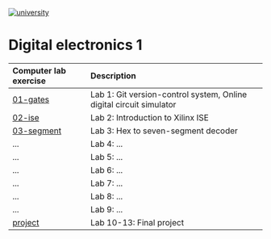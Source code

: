 [![university](https://img.shields.io/badge/university-Brno%20University%20of%20Technology-red.svg)](https://www.vutbr.cz/en/)

# Digital electronics 1

| **Computer lab exercise** | **Description** |
| :-- | :-- |
| [01-gates](Labs/01-gates) | Lab 1: Git version-control system, Online digital circuit simulator |
| [02-ise](Labs/02-ise) | Lab 2: Introduction to Xilinx ISE |
| [03-segment](Labs/03-segment) | Lab 3: Hex to seven-segment decoder |
| ... | Lab 4: ... |
| ... | Lab 5: ... |
| ... | Lab 6: ... |
| ... | Lab 7: ... |
| ... | Lab 8: ... |
| ... | Lab 9: ... |
| [project](Labs/project) | Lab 10-13: Final project |
